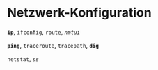 # Netzwerk-Konfiguration

**`ip`**, `ifconfig`, `route`, _`nmtui`_

**`ping`**, `traceroute`, `tracepath`, **`dig`**

`netstat`, _`ss`_
